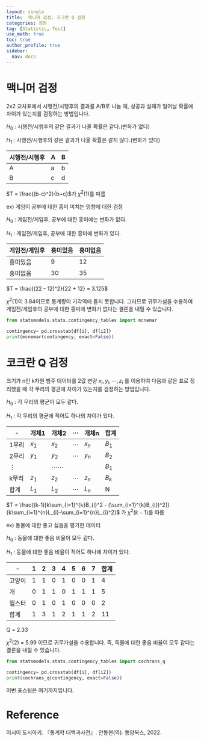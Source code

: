 ```yaml
---
layout: single
title:  맥니머 검정, 코크란 Q 검정
categories: 검정
tag: [Statistic, Test]
use_math: true
toc: true
author_profile: true
sidebar:
  nav: docs
---
```


# 맥니머 검정

2x2 교차표에서 시행전/시행후의 결과를 A/B로 나눌 때, 성공과 실패가 일어날 확률에 차이가 있는지를 검정하는 방법입니다. 

$H_{0}$ : 시행전/시행후의 같은 결과가 나올 확률은 같다.(변화가 없다)

$H_{1}$ : 시행전/시행후의 같은 결과가 나올 확률은 같지 않다.(변화가 있다)

|시행전/시행후|A|B|
|-|-|-|
|A|a|b|
|B|c|d|

$T = \frac{(b-c)^2}{b+c}$가 $\chi^2(1)$를 따름

ex) 게임이 공부에 대한 흥미 미치는 영향에 대한 검정

$H_{0}$ : 게임전/게임후, 공부에 대한 흥미에는 변화가 없다.

$H_{1}$ : 게임전/게임후, 공부에 대한 흥미에 변화가 있다.

|게임전/게임후|흥미있음|흥미없음|
|-|-|-|
|흥미있음|9|12|
|흥미없음|30|35|

$T = \frac{(22 - 12)^2}{22 + 12} = 3.125$

$\chi^2(1)$이 3.84이므로 통계량이 기각역에 들지 못합니다. 그러므로 귀무가설을 수용하여 게임전/게임후의 공부에 대한 흥미에 변화가 없다는 결론을 내릴 수 있습니다.

```python
from statsmodels.stats.contingency_tables import mcnemar

contingency= pd.crosstab(df[i], df[i2])
print(mcnemar(contingency, exact=False))
```

# 코크란 Q 검정

크기가 n인 k차원 범주 데이터를 2값 변량  $x_{i}, y_{i}, \cdots , z_{i}$ 를 이용하여 다음과 같은 표로 정리했을 때 각 무리의 평균에 차이가 있는지를 검정하는 방법입니다.  

$H_{0}$ : 각 무리의 평균이 모두 같다.

$H_{1}$ : 각 무리의 평균에 적어도 하나의 차이가 있다.

|-|개체1|개체2|$\cdots$|개체n|합계|
|-|-|-|-|-|-|
|1무리|$x_{1}$|$x_{2}$|$\cdots$|$x_{n}$|$B_{1}$|
|2무리|$y_{1}$|$y_{2}$|$\cdots$|$y_{n}$|$B_{2}$|
|$\vdots$||$\cdots\cdots$|||$B_{1}$|
|k무리|$z_{1}$|$z_{2}$|$\cdots$|$z_{n}$|$B_{k}$|
|합계|$L_{1}$|$L_{2}$|$\cdots$|$L_{n}$|N|


$T = \frac{(k-1)[k\sum_{i=1}^{k}B_{i}^2 - (\sum_{i=1}^{k}B_{i})^2]}{k\sum_{i=1}^{n}L_{i}-\sum_{i=1}^{n}L_{i}^2}$
가 $\chi^2(k-1)$를 따름

ex) 동물에 대한 좋고 싫음을 평가한 데이터

$H_{0}$ : 동물에 대한 좋음 비율이 모두 같다.

$H_{1}$ : 동물에 대한 좋음 비율이 적어도 하나에 차이가 있다.

|-|1|2|3|4|5|6|7|합계|
|-|-|-|-|-|-|-|-|-|
|고양이|1|1|0|1|0|0|1|4|
|개|0|1|1|0|1|1|1|5|
|햄스터|0|1|0|1|0|0|0|2|
|합계|1|3|1|2|1|1|2|11|

Q = 2.33

$\chi^2(2)$ = 5.99 이므로 귀무가설을 수용합니다. 즉, 독물에 대한 좋음 비율이 모두 같다는 결론을 내릴 수 있습니다.

```python
from statsmodels.stats.contingency_tables import cochrans_q

contingency= pd.crosstab(df[i], df[i2])
print(cochrans_q(contingency, exact=False))
```

이번 포스팅은 여기까지입니다.

# Reference

이시이 도시아키. 『통계학 대백과사전』. 안동현(역). 동양북스, 2022.




